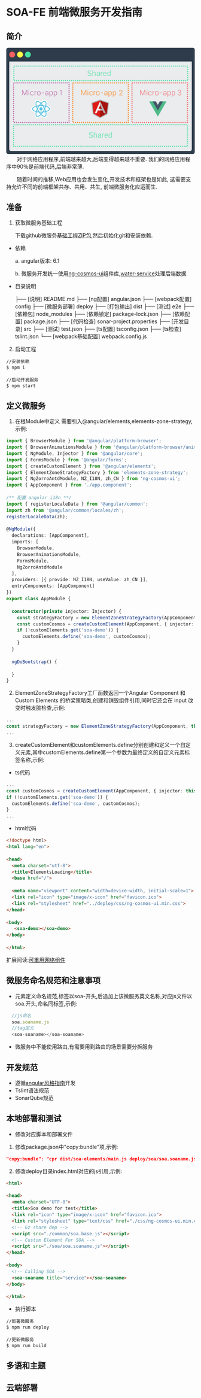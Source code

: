 # SOA-FE 前端微服务开发指南

## 简介
![soa](./deploy/img/soa.png)
&emsp;&emsp;对于网络应用程序,前端越来越大,后端变得越来越不重要. 我们的网络应用程序中90％是前端代码,后端非常薄.

&emsp;&emsp;随着时间的推移,Web应用也会发生变化,开发技术和框架也是如此, 这需要支持允许不同的前端框架共存、共用、共生, 前端微服务化应运而生.

## 准备
1. 获取微服务基础工程

    下载github微服务[基础工程ZIP包](https://github.com/water-design/fe-microservice-base/archive/master.zip),然后初始化git和安装依赖.

  - 依赖
    
    a. angular版本: 6.1
    
    b. 微服务开发统一使用[ng-cosmos-ui](https://water-design.github.io/ng-cosmos-ui/)组件库,[water-service](https://confluence.tendcloud.com/display/VD/water-service)处理后端数据.
    
  - 目录说明
      
    ├── [说明]  README.md
    ├── [ng配置]  angular.json
    ├── [webpack配置]  config
    ├── [微服务部署]  deploy
    ├── [打包输出]  dist
    ├── [测试]  e2e
    ├── [依赖包]  node_modules
    ├── [依赖锁定]  package-lock.json
    ├── [依赖配置]  package.json
    ├── [代码检查]  sonar-project.properties
    ├── [开发目录]  src
    ├── [测试]  test.json
    ├── [ts配置]  tsconfig.json
    ├── [ts检查]  tslint.json
    └── [webpack基础配置]  webpack.config.js

2. 启动工程

```node
//安装依赖
$ npm i

//启动开发服务
$ npm start

```

## 定义微服务

1. 在根Module中定义
需要引入@angular/elements,elements-zone-strategy,示例:

```ts
import { BrowserModule } from '@angular/platform-browser';
import { BrowserAnimationsModule } from '@angular/platform-browser/animations';
import { NgModule, Injector } from '@angular/core';
import { FormsModule } from '@angular/forms';
import { createCustomElement } from '@angular/elements';
import { ElementZoneStrategyFactory } from 'elements-zone-strategy';
import { NgZorroAntdModule, NZ_I18N, zh_CN } from 'ng-cosmos-ui';
import { AppComponent } from './app.component';

/** 配置 angular i18n **/
import { registerLocaleData } from '@angular/common';
import zh from '@angular/common/locales/zh';
registerLocaleData(zh);

@NgModule({
  declarations: [AppComponent],
  imports: [
    BrowserModule,
    BrowserAnimationsModule,
    FormsModule,
    NgZorroAntdModule
  ],
  providers: [{ provide: NZ_I18N, useValue: zh_CN }],
  entryComponents: [AppComponent]
})
export class AppModule {

  constructor(private injector: Injector) {
    const strategyFactory = new ElementZoneStrategyFactory(AppComponent, this.injector);
    const customCosmos = createCustomElement(AppComponent, { injector: this.injector, strategyFactory });
    if (!customElements.get('soa-demo')) {
      customElements.define('soa-demo', customCosmos);
    }
  }

  ngDoBootstrap() {

  }
}

```

2. ElementZoneStrategyFactory工厂函数返回一个Angular Component 和 Custom Elements 的桥梁策略类,创建和销毁组件引用,同时它还会在 input 改变时触发脏检查,示例:
```ts
...
const strategyFactory = new ElementZoneStrategyFactory(AppComponent, this.injector);
...
```
3. createCustomElement和customElements.define分别创建和定义一个自定义元素,其中customElements.define第一个参数为最终定义的自定义元素标签名称,示例:
- ts代码
```ts
...
const customCosmos = createCustomElement(AppComponent, { injector: this.injector, strategyFactory });
if (!customElements.get('soa-demo')) {
  customElements.define('soa-demo', customCosmos);
}
...
```
- html代码
```html
<!doctype html>
<html lang="en">

<head>
  <meta charset="utf-8">
  <title>ElementsLoading</title>
  <base href="/">

  <meta name="viewport" content="width=device-width, initial-scale=1">
  <link rel="icon" type="image/x-icon" href="favicon.ico">
  <link rel="stylesheet" href="../deploy/css/ng-cosmos-ui.min.css">
</head>

<body>
   <soa-demo></soa-demo>
</body>

</html>
```


扩展阅读:[可重用网络组件](https://developers.google.com/web/fundamentals/web-components/customelements)   

## 微服务命名规范和注意事项

- 元素定义命名规范,标签以soa-开头,后追加上该微服务英文名称,对应js文件以soa.开头,命名同标签,示例:
```ts
  //js命名
  soa.soaname.js
  //tag定义
  <soa-soaname></soa-soaname>
```
- 微服务中不能使用路由,有需要用到路由的场景需要分拆服务

## 开发规范

- 遵循[angular风格指南](https://angular.cn/guide/styleguide)开发
- Tslint语法规范
- SonarQube规范

## 本地部署和测试
- 修改对应脚本和部署文件
1. 修改package.json中"copy:bundle"项,示例:
```json
"copy:bundle": "cpr dist/soa-elements/main.js deploy/soa/soa.soaname.js -o",
```
2. 修改deploy目录index.html对应的js引用,示例:
```html
<html>

<head>
  <meta charset="UTF-8">
  <title>Soa demo for test</title>
  <link rel="icon" type="image/x-icon" href="favicon.ico">
  <link rel="stylesheet" type="text/css" href="./css/ng-cosmos-ui.min.css">
  <!-- Gz share dep -->
  <script src="./common/soa.base.js"></script>
  <!-- Custom Element For SOA -->
  <script src="./soa/soa.soaname.js"></script>
</head>

<body>
  <!-- Calling SOA -->
  <soa-soaname title="service"></soa-soaname>
</body>

</html>
```

- 执行脚本
```node
//部署微服务
$ npm run deploy

//更新微服务
$ npm run build
```

## 多语和主题


## 云端部署





